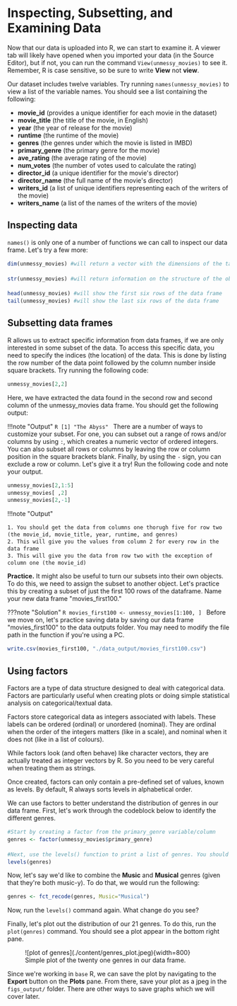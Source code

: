 
# Inspecting, Subsetting, and Examining Data

Now that our data is uploaded into R, we can start to examine it. A viewer tab will likely have opened when you imported your data (in the Source Editor), but if not, you can run the command `View(unmessy_movies)` to see it. Remember, R is case sensitive, so be sure to write **View** not **view**. 

Our dataset includes twelve variables. Try running `names(unmessy_movies)` to view a list of the variable names. You should see a list containing the following:

- **movie_id** (provides a unique identifier for each movie in the dataset)
- **movie_title** (the title of the movie, in English)
- **year** (the year of release for the movie)
- **runtime** (the runtime of the movie)
- **genres** (the genres under which the movie is listed in IMBD)
- **primary_genre** (the primary genre for the movie)
- **ave_rating** (the average rating of the movie)
- **num_votes** (the number of votes used to calculate the rating)
- **director_id** (a unique identifier for the movie's director)
- **director_name** (the full name of the movie's director)
- **writers_id** (a list of unique identifiers representing each of the writers of the movie)
- **writers_name** (a list of the names of the writers of the movie)

## Inspecting data

`names()` is only one of a number of functions we can call to inspect our data frame. Let's try a few more: 
```R
dim(unmessy_movies) #will return a vector with the dimensions of the table (number of rows, and number of columns)

str(unmessy_movies) #will return information on the structure of the object (a data frame in this case) and on the class, length, and content of each column

head(unmessy_movies) #will show the first six rows of the data frame
tail(unmessy_movies) #will show the last six rows of the data frame
```
## Subsetting data frames
R allows us to extract specific information from data frames, if we are only interested in some subset of the data. To access this specific data, you need to specify the indices (the location) of the data. This is done by  listing the row number of the data point  followed by the column number inside square brackets. Try running the following code: 
```R
unmessy_movies[2,2]
```
Here, we have extracted the data found in the second row and second column of the unmessy_movies data frame. You should get the following output: 

!!!note "Output"
    ```R
    [1] "The Abyss"
    ```
There are a number of ways to customize your subset. For one, you can subset out a range of rows and/or columns by using `:`, which creates a numeric vector of ordered integers. You can also subset all rows or columns by leaving the row or column position in the square brackets blank. Finally, by using the `-` sign, you can exclude a row or column. Let's give it a try! Run the following code and note your output.
```R
unmessy_movies[2,1:5]
unmessy_movies[ ,2]
unmessy_movies[2,-1]
```
!!!note "Output"

    1. You should get the data from columns one thorugh five for row two (the movie_id, movie_title, year, runtime, and genres)
    2. This will give you the values from column 2 for every row in the data frame
    3. This will give you the data from row two with the exception of column one (the movie_id)

**Practice.** It might also be useful to turn our subsets into their own objects. To do this, we need to assign the subset to another object. Let's practice this by creating a subset of just the first 100 rows of the dataframe. Name your new data frame "movies_first100."

???note "Solution"
    ```R
    movies_first100 <- unmessy_movies[1:100, ]
    ```
Before we move on, let's practice saving data by saving our data frame "movies_first100" to the data outputs folder. You may need to modify the file path in the function if you're using a PC.  
```R
write.csv(movies_first100, "./data_output/movies_first100.csv")
```

## Using factors

Factors are a type of data structure designed to deal with categorical data. Factors are particularly useful when creating plots or doing simple statistical analysis on categorical/textual data. 

Factors store categorical data as integers associated with labels. These labels can be ordered (ordinal) or unordered (nominal). They are ordinal when the order of the integers matters (like in a scale), and nominal when it does not (like in a list of colours).

While factors look (and often behave) like character vectors, they are actually treated as integer vectors by R. So you need to be very careful when treating them as strings.

Once created, factors can only contain a pre-defined set of values, known as levels. By default, R always sorts levels in alphabetical order.

We can use factors to better understand the distribution of genres in our data frame. First, let's work through the codeblock below to identify the different genres. 
```R
#Start by creating a factor from the primary_genre variable/column
genres <- factor(unmessy_movies$primary_genre)

#Next, use the levels() function to print a list of genres. You should see 22 different genres. 
levels(genres)
```
Now, let's say we'd like to combine the **Music** and **Musical** genres (given that they're both music-y). To do that, we would run the following: 
```R
genres <- fct_recode(genres, Music="Musical")
```
Now, run the `levels()` command again. What change do you see? 

Finally, let's plot out the distribution of our 21 genres. To do this, run the `plot(genres)` command. You should see a plot appear in the bottom right pane.  

<figure markdown="span">
    ![plot of genres](./content/genres_plot.jpeg){width=800}
    <figcaption>Simple plot of the twenty one genres in our data frame.</figcaption>
</figure>

Since we're working in `base` R, we can save the plot by navigating to the **Export** button on the **Plots** pane. From there, save your plot as a jpeg in the `figs_output/` folder. There are other ways to save graphs which we will cover later. 

